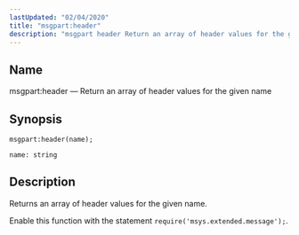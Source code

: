 ```yaml
---
lastUpdated: "02/04/2020"
title: "msgpart:header"
description: "msgpart header Return an array of header values for the given name msgpart header name Returns an array of header values for the given name Enable this function with the statement require msys extended message..."
---
```


<a name="lua.ref.msgpart_header"></a> 
## Name

msgpart:header — Return an array of header values for the given name

<a name="idp25749552"></a> 
## Synopsis

`msgpart:header(name);`

`name: string`<a name="idp25752224"></a> 
## Description

Returns an array of header values for the given name.

Enable this function with the statement `require('msys.extended.message');`.